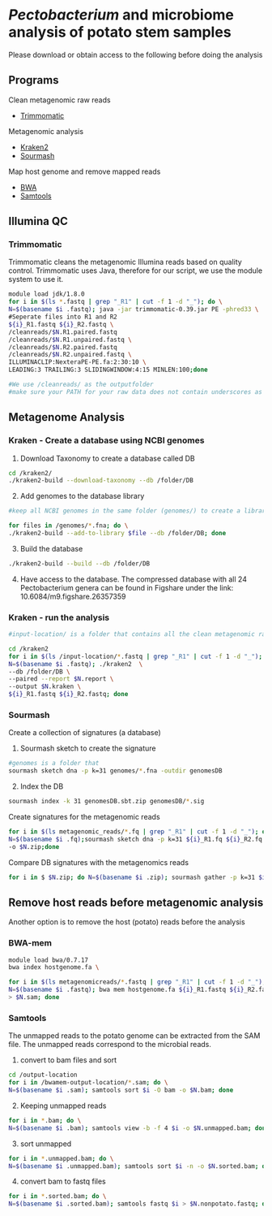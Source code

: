 # *Pectobacterium* and microbiome analysis of potato stem samples
Please download or obtain access to the following before doing the analysis

##  Programs
Clean metagenomic raw reads
- [Trimmomatic](https://github.com/usadellab/Trimmomatic)

Metagenomic analysis 
- [Kraken2](http://ccb.jhu.edu/software/kraken/)
- [Sourmash](https://sourmash.readthedocs.io/en/latest/)

Map host genome and remove mapped reads
- [BWA](https://bio-bwa.sourceforge.net/bwa.shtml)
- [Samtools](https://www.htslib.org/doc/samtools.html)

## Illumina QC
### Trimmomatic
Trimmomatic cleans the metagenomic Illumina reads based on quality control. Trimmomatic uses Java, therefore for our script, we use the module system to use it. 
```bash
module load jdk/1.8.0
for i in $(ls *.fastq | grep "_R1" | cut -f 1 -d "_"); do \
N=$(basename $i .fastq); java -jar trimmomatic-0.39.jar PE -phred33 \
#Seperate files into R1 and R2
${i}_R1.fastq ${i}_R2.fastq \
/cleanreads/$N.R1.paired.fastq
/cleanreads/$N.R1.unpaired.fastq \
/cleanreads/$N.R2.paired.fastq
/cleanreads/$N.R2.unpaired.fastq \
ILLUMINACLIP:NexteraPE-PE.fa:2:30:10 \
LEADING:3 TRAILING:3 SLIDINGWINDOW:4:15 MINLEN:100;done

#We use /cleanreads/ as the outputfolder
#make sure your PATH for your raw data does not contain underscores as that will be cut and the script will not work.
```

## Metagenome Analysis
### Kraken - Create a database using NCBI genomes
1. Download Taxonomy to create a database called DB
```bash
cd /kraken2/
./kraken2-build --download-taxonomy --db /folder/DB
```
2. Add genomes to the database library
```bash
#keep all NCBI genomes in the same folder (genomes/) to create a library with a loop.

for files in /genomes/*.fna; do \
./kraken2-build --add-to-library $file --db /folder/DB; done
```
3. Build the database
```bash
./kraken2-build --build --db /folder/DB
```
4. Have access to the database.
The compressed database with all 24 Pectobacterium genera can be found in Figshare under the link: 10.6084/m9.figshare.26357359
### Kraken - run the analysis
```bash
#input-location/ is a folder that contains all the clean metagenomic raw reads.

cd /kraken2
for i in $(ls /input-location/*.fastq | grep "_R1" | cut -f 1 -d "_"); do \
N=$(basename $i .fastq); ./kraken2  \
--db /folder/DB \
--paired --report $N.report \
--output $N.kraken \
${i}_R1.fastq ${i}_R2.fastq; done
```

### Sourmash
Create a collection of signatures (a database)
1. Sourmash sketch to create the signature
```bash
#genomes is a folder that 
sourmash sketch dna -p k=31 genomes/*.fna -outdir genomesDB
```
2. Index the DB
```bash
sourmash index -k 31 genomesDB.sbt.zip genomesDB/*.sig
```
Create signatures for the metagenomic reads
```bash
for i in $(ls metagenomic_reads/*.fq | grep "_R1" | cut -f 1 -d "_"); do \
N=$(basename $i .fq);sourmash sketch dna -p k=31 ${i}_R1.fq ${i}_R2.fq --name $N \
-o $N.zip;done
```
Compare DB signatures with the metagenomics reads
```bash
for i in $ $N.zip; do N=$(basename $i .zip); sourmash gather -p k=31 $i genomesDB.sbt.zip
```
## Remove host reads before metagenomic analysis
Another option is to remove the host (potato) reads before the analysis

### BWA-mem
```bash
module load bwa/0.7.17
bwa index hostgenome.fa \

for i in $(ls metagenomicreads/*.fastq | grep "_R1" | cut -f 1 -d "_"); do \
N=$(basename $i .fastq); bwa mem hostgenome.fa ${i}_R1.fastq ${i}_R2.fastq \
> $N.sam; done
```
### Samtools
The unmapped reads to the potato genome can be extracted from the SAM file. The unmapped reads correspond to the microbial reads.
1. convert to bam files and sort
```bash
cd /output-location
for i in /bwamem-output-location/*.sam; do \
N=$(basename $i .sam); samtools sort $i -O bam -o $N.bam; done
 ```   
2. Keeping unmapped reads
```bash
for i in *.bam; do \
N=$(basename $i .bam); samtools view -b -f 4 $i -o $N.unmapped.bam; done
 ```
3. sort unmapped
```bash
for i in *.unmapped.bam; do \
N=$(basename $i .unmapped.bam); samtools sort $i -n -o $N.sorted.bam; done
 ```
4. convert bam to fastq files
```bash
for i in *.sorted.bam; do \
N=$(basename $i .sorted.bam); samtools fastq $i > $N.nonpotato.fastq; done
```
